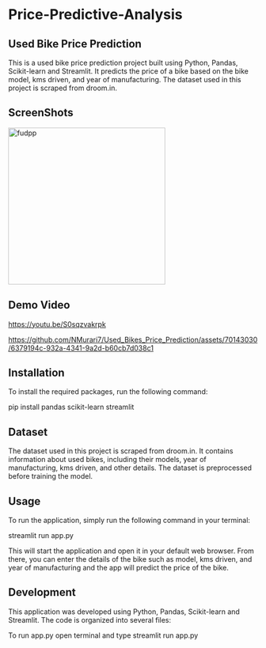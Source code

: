 # Price-Predictive-Analysis


## Used Bike Price Prediction
This is a used bike price prediction project built using Python, Pandas, Scikit-learn and Streamlit. It predicts the price of a bike based on the bike model, kms driven, and year of manufacturing. The dataset used in this project is scraped from droom.in.

## ScreenShots
<img width="317" alt="fudpp" src="https://user-images.githubusercontent.com/70143030/236791600-97e5b184-9161-46b3-879d-bc8c351feaa8.png">


## Demo Video
https://youtu.be/S0sqzvakrpk

https://github.com/NMurari7/Used_Bikes_Price_Prediction/assets/70143030/6379194c-932a-4341-9a2d-b60cb7d038c1




## Installation
To install the required packages, run the following command:

pip install pandas scikit-learn streamlit


## Dataset
The dataset used in this project is scraped from droom.in. It contains information about used bikes, including their models, year of manufacturing, kms driven, and other details. The dataset is preprocessed before training the model.

## Usage
To run the application, simply run the following command in your terminal:

streamlit run app.py

This will start the application and open it in your default web browser. From there, you can enter the details of the bike such as model, kms driven, and year of manufacturing and the app will predict the price of the bike.

## Development
This application was developed using Python, Pandas, Scikit-learn and Streamlit. The code is organized into several files:

To run app.py 
open terminal and type
streamlit run app.py 


